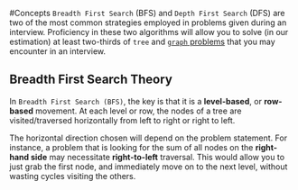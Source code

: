 #Concepts 
`Breadth First Search` (BFS) and `Depth First Search` (DFS) are two of the most common strategies employed in problems given during an interview. Proficiency in these two algorithms will allow you to solve (in our estimation) at least two-thirds of `tree` and [`graph` problems](https://algodaily.com/sections/draw-a-graph) that you may encounter in an interview.

## Breadth First Search Theory

In `Breadth First Search (BFS)`, the key is that it is a **level-based**, or **row-based** movement. At each level or row, the nodes of a tree are visited/traversed horizontally from left to right or right to left.

The horizontal direction chosen will depend on the problem statement. For instance, a problem that is looking for the sum of all nodes on the **right-hand side** may necessitate **right-to-left** traversal. This would allow you to just grab the first node, and immediately move on to the next level, without wasting cycles visiting the others.